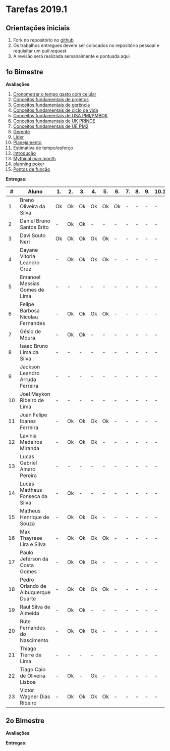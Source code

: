 # [](#header-1) Tarefas 2019.1

## [](#header-2) Orientações iniciais

1. Fork no repositório no [github](https://github.com/project-managment/2019.1)
2. Os trabalhos entregues devem ser colocados no repositório pessoal e requisitar um _pull request_
3. A revisão será realizada semanalmente e pontuada aqui


## [](#header-2) 1o Bimestre

**Avaliações**:

1. [Cronometrar o tempo gasto com celular](time)
2. [Conceitos fundamentais de projetos](basics/project/)
3. [Conceitos fundamentais de gerência](basics/management)
4. [Conceitos fundamentais de ciclo de vida](basics/life-cycle)
5. [Conceitos fundamentais de USA PMI/PMBOK](frameworks/pmbok)
6. [Conceitos fundamentais de UK PRINCE](frameworks/prince2)
7. [Conceitos fundamentais de UE PM2](frameworks/pm2)
8. [Gerente](basics/manager/)
9. [Líder](basics/leader/)
10. [Planejamento](.)
11. Estimativa de tempo/esforço
   1. [Introdução](.)
   2. [Mythical man month](.)
   3. [planning poker](.)
   4. [Pontos de função](.)



**Entregas**:

| \#  | Aluno                               | 1.  | 2.  | 3.  | 4.  | 5.  | 6.  | 7.  | 8.  | 9.  | 10.1 | 10.2. | 10.3. | 10.4 |
| --- | ----------------------------------- | --- | --- | --- | --- | --- | --- | --- | --- | --- | ---- | ----- | ----- | ---- |
| 1   | Breno Oliveira da Silva             | Ok  | Ok  | Ok  | Ok  | Ok  | Ok  | -   | -   | -   | -    | -     | -     | -    |
| 2   | Daniel Bruno Santos Brito           | -   | Ok  | Ok  | -   | -   | -   | -   | -   | -   | -    | -     | -     | -    |
| 3   | Davi Souto Neri                     | Ok  | Ok  | Ok  | Ok  | Ok  | -   | -   | -   | -   | -    | -     | -     | -    |
| 4   | Dayane Vitoria Leandro Cruz         | -   | Ok  | Ok  | Ok  | Ok  | -   | -   | -   | -   | -    | -     | -     | -    |
| 5   | Emanoel Messias Gomes de Lima       | -   | -   | -   | -   | -   | -   | -   | -   | -   | -    | -     | -     | -    |
| 6   | Felipe Barbosa Nicolau Fernandes    | -   | Ok  | Ok  | Ok  | Ok  | -   | -   | -   | -   | -    | -     | -     | -    |
| 7   | Gésio de Moura                      | -   | Ok  | Ok  | -   | -   | -   | -   | -   | -   | -    | -     | -     | -    |
| 8   | Isaac Bruno Lima da Silva           | -   | -   | -   | -   | -   | -   | -   | -   | -   | -    | -     | -     | -    |
| 9   | Jackson Leandro Arruda Ferreira     | -   | -   | -   | -   | -   | -   | -   | -   | -   | -    | -     | -     | -    |
| 10  | Joel Maykon Ribeiro de Lima         | -   | -   | -   | -   | -   | -   | -   | -   | -   | -    | -     | -     | -    |
| 11  | Juan Felipe Ibanez Ferreira         | -   | Ok  | Ok  | Ok  | Ok  | -   | -   | -   | -   | -    | -     | -     | -    |
| 12  | Lavinia Medeiros Miranda            | -   | Ok  | Ok  | Ok  | -   | -   | -   | -   | -   | -    | -     | -     | -    |
| 13  | Lucas Gabriel Amaro Pereira         | -   | -   | -   | -   | -   | -   | -   | -   | -   | -    | -     | -     | -    |
| 14  | Lucas Matthaus Fonseca da Silva     | -   | Ok  | -   | -   | -   | -   | -   | -   | -   | -    | -     | -     | -    |
| 15  | Matheus Henrique de Souza           | -   | Ok  | Ok  | Ok  | -   | -   | -   | -   | -   | -    | -     | -     | -    |
| 16  | Max Thayrese Lira e Silva           | -   | Ok  | Ok  | Ok  | Ok  | -   | -   | -   | -   | -    | -     | -     | -    |
| 17  | Paulo Jeférson da Costa Gomes       | -   | Ok  | Ok  | Ok  | -   | -   | -   | -   | -   | -    | -     | -     | -    |
| 18  | Pedro Orlando de Albuquerque Duarte | -   | Ok  | Ok  | Ok  | Ok  | -   | -   | -   | -   | -    | -     | -     | -    |
| 19  | Raul Silva de Almeida               | -   | Ok  | Ok  | -   | -   | -   | -   | -   | -   | -    | -     | -     | -    |
| 20  | Rute Fernandes do Nascimento        | -   | Ok  | Ok  | Ok  | -   | -   | -   | -   | -   | -    | -     | -     | -    |
| 21  | Thiago Tierre de Lima               | -   | -   | -   | -   | -   | -   | -   | -   | -   | -    | -     | -     | -    |
| 22  | Tiago Caio de Oliveira Lisboa       | -   | Ok  | -   | Ok  | -   | -   | -   | -   | -   | -    | -     | -     | -    |
| 23  | Victor Wagner Dias Ribeiro          | -   | Ok  | Ok  | Ok  | Ok  | -   | -   | -   | -   | -    | -     | -     | -    |

## [](#header-2) 2o Bimestre

**Avaliações**:

**Entregas**:
